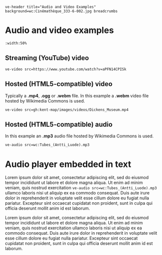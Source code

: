 `ve-header title="Audio and Video Examples" background=wc:Cinémathèque_333-6-002.jpg breadcrumbs`

# Audio and video examples
`:width:50%`

## Streaming (YouTube) video

`ve-video src=https://www.youtube.com/watch?v=aPFN14CPISk`

## Hosted (HTML5-compatible) video

Typically a **.mp4**, **.ogg** or **.webm** file.  In this example a **.webm** video file hosted by Wikimedia Commons is used.

`ve-video src=gh:kent-map/images/videos/Dickens_Museum.mp4`

## Hosted (HTML5-compatible) audio

In this example an **.mp3** audio file hosted by Wikimedia Commons is used.

`ve-audio src=wc:Tubes_(Antti_Luode).mp3`

# Audio player embedded in text

Lorem ipsum dolor sit amet, consectetur adipiscing elit, sed do eiusmod tempor incididunt ut labore et dolore magna aliqua. Ut enim ad minim veniam, quis nostrud exercitation `ve-audio src=wc:Tubes_(Antti_Luode).mp3` ullamco laboris nisi ut aliquip ex ea commodo consequat. Duis aute irure dolor in reprehenderit in voluptate velit esse cillum dolore eu fugiat nulla pariatur. Excepteur sint occaecat cupidatat non proident, sunt in culpa qui officia deserunt mollit anim id est laborum.

Lorem ipsum dolor sit amet, consectetur adipiscing elit, sed do eiusmod tempor incididunt ut labore et dolore magna aliqua. Ut enim ad minim veniam, quis nostrud exercitation ullamco laboris nisi ut aliquip ex ea commodo consequat. Duis aute irure dolor in reprehenderit in voluptate velit esse cillum dolore eu fugiat nulla pariatur. Excepteur sint occaecat cupidatat non proident, sunt in culpa qui officia deserunt mollit anim id est laborum.